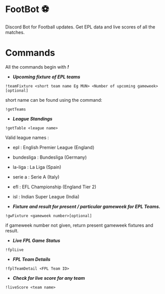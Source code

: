 # FootBot :soccer:
Discord Bot for Football updates. Get EPL data and live scores of all the matches.

# Commands

All the commands begin with ***!***

- ***Upcoming fixture of EPL teams***

```!teamFixture <short team name Eg MUN> <Number of upcoming gameweek>[optional]```

short name can be found using the command:

```!getTeams```

- ***League Standings***

```!getTable <league name>```

Valid league names :
  - epl : English Premier League (England)
  - bundesliga : Bundesliga (Germany)
  - la-liga : La Liga (Spain)
  - serie a : Serie A (Italy)
  - efl : EFL Championship (England Tier 2)
  - isl : Indian Super League (India)

- ***Fixture and result for present / particular gameweek for EPL Teams.***

```!gwFixture <gameweek number>[optional]```

if gameweek number not given, return present gameweek fixtures and result.

- ***Live FPL Game Status***

```!fplLive```

- ***FPL Team Details***

```!fplTeamDetail <FPL Team ID>```

- ***Check for live score for any team***

```!liveScore <team name>```

